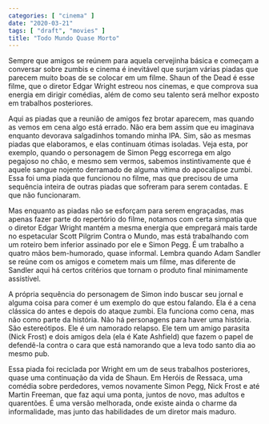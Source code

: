 ```yaml
---
categories: [ "cinema" ]
date: "2020-03-21"
tags: [ "draft", "movies" ]
title: "Todo Mundo Quase Morto"
---
```

Sempre que amigos se reúnem para aquela cervejinha básica e começam
a conversar sobre zumbis e cinema é inevitável que surjam várias
piadas que parecem muito boas de se colocar em um filme. Shaun of the
Dead é esse filme, que o diretor Edgar Wright estreou nos cinemas,
e que comprova sua energia em dirigir comédias, além de como seu
talento será melhor exposto em trabalhos posteriores.

Aqui as piadas que a reunião de amigos fez brotar aparecem, mas quando
as vemos em cena algo está errado. Não era bem assim que eu imaginava
enquanto devorava salgadinhos tomando minha IPA. Sim, são as mesmas
piadas que elaboramos, e elas continuam ótimas isoladas. Veja esta, por
exemplo, quando o personagem de Simon Pegg escorrega em algo pegajoso
no chão, e mesmo sem vermos, sabemos instintivamente que é aquele
sangue nojento derramado de alguma vítima do apocalipse zumbi. Essa foi
uma piada que funcionou no filme, mas que precisou de uma sequência
inteira de outras piadas que sofreram para serem contadas. E que não
funcionaram.

Mas enquanto as piadas não se esforçam para serem engraçadas, mas
apenas fazer parte do repertório do filme, notamos com certa simpatia que
o diretor Edgar Wright mantém a mesma energia que empregará mais tarde
no espetacular Scott Pilgrim Contra o Mundo, mas está trabalhando com
um roteiro bem inferior assinado por ele e Simon Pegg. É um trabalho a
quatro mãos bem-humorado, quase informal. Lembra quando Adam Sandler se
reúne com os amigos e cometem mais um filme, mas diferente de Sandler
aqui há certos critérios que tornam o produto final minimamente
assistível.

A própria sequência do personagem de Simon indo buscar seu jornal
e alguma coisa para comer é um exemplo do que estou falando. Ela é a
cena clássica do antes e depois do ataque zumbi. Ela funciona como cena,
mas não como parte da história. Não há personagens para haver uma
história. São estereótipos. Ele é um namorado relapso. Ele tem um
amigo parasita (Nick Frost) e dois amigos dela (ela é Kate Ashfield)
que fazem o papel de defendê-la contra o cara que está namorando que
a leva todo santo dia ao mesmo pub.

Essa piada foi reciclada por Wright em um de seus trabalhos posteriores,
quase uma continuação da vida de Shaun. Em Heróis de Ressaca, uma
comédia sobre perdedores, vemos novamente Simon Pegg, Nick Frost e até
Martin Freeman, que faz aqui uma ponta, juntos de novo, mas adultos e
quarentões. É uma versão melhorada, onde existe ainda o charme da
informalidade, mas junto das habilidades de um diretor mais maduro.
